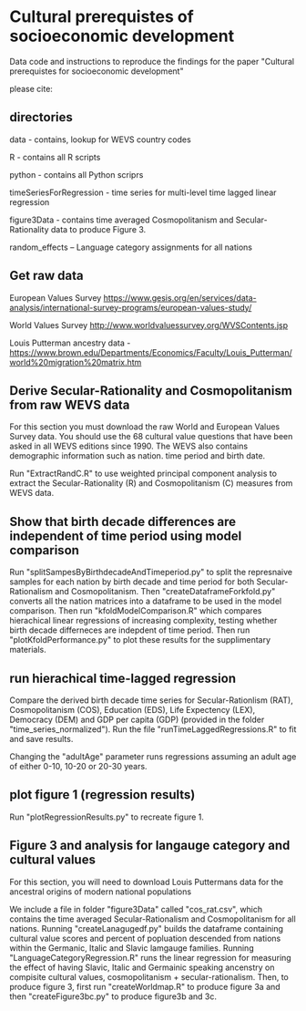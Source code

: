 # Cultural prerequistes of socioeconomic development
Data code and instructions to reproduce the findings for the paper "Cultural prerequistes for socioeconomic development"

please cite:

## directories
data - contains, lookup for WEVS country codes

R - contains all R scripts

python - contains all Python scriprs

timeSeriesForRegression - time series for multi-level time lagged linear regression

figure3Data - contains time averaged Cosmopolitanism and Secular-Rationality data to produce Figure 3.

random_effects – Language category assignments for all nations

## Get raw data
European Values Survey https://www.gesis.org/en/services/data-analysis/international-survey-programs/european-values-study/

World Values Survey http://www.worldvaluessurvey.org/WVSContents.jsp

Louis Putterman ancestry data - https://www.brown.edu/Departments/Economics/Faculty/Louis_Putterman/world%20migration%20matrix.htm

## Derive Secular-Rationality and Cosmopolitanism from raw WEVS data 

For this section you must download the raw World and European Values Survey data. You should use the 68 cultural value questions that have been asked in all WEVS editions since 1990. The WEVS also contains demographic information such as nation. time period and birth date.

Run "ExtractRandC.R" to use weighted principal component analysis to extract the Secular-Rationality (R) and Cosmopolitanism (C) measures from WEVS data.    

## Show that birth decade differences are independent of time period using model comparison

Run "splitSampesByBirthdecadeAndTimeperiod.py" to split the represnaive samples for each nation by birth decade and time period for both Secular-Rationalism and Cosmopolitanism. Then "createDataframeForkfold.py" converts all the nation matrices into a dataframe to be used in the model comparison. Then run "kfoldModelComparison.R" which compares hierachical linear
regressions of increasing complexity, testing whether birth decade differneces are indepdent of time period. Then run "plotKfoldPerformance.py" to plot these results for the supplimentary materials. 

## run hierachical time-lagged regression

Compare the derived birth decade time series for Secular-Rationlism (RAT), Cosmopolitanism (COS), Education (EDS), Life Expectency (LEX), Democracy (DEM) and GDP per capita (GDP) (provided in the folder "time_series_normalized"). Run the file "runTimeLaggedRegressions.R" to fit and save results.

Changing the "adultAge" parameter runs regressions assuming an adult age of either 0-10, 10-20 or 20-30 years.  

## plot figure 1 (regression results) 

Run "plotRegressionResults.py" to recreate figure 1.  

## Figure 3 and analysis for langauge category and cultural values

For this section, you will need to download Louis Puttermans data for the ancestral origins of modern national populations 

We include a file in folder "figure3Data" called "cos_rat.csv", which contains the time averaged Secular-Rationalism and Cosmopolitanism for all nations. Running "createLanagugedf.py" builds the dataframe containing cultural value scores and percent of popluation descended from nations within the Germanic, Italic and Slavic lamgauge families. Running "LanguageCategoryRegression.R" runs the linear regression for measuring the effect of having Slavic, Italic and Germainic speaking ancenstry on compisite cultural values, cosmopolitanism + secular-rationalism. Then, to produce figure 3, first run "createWorldmap.R" to produce figure 3a and then "createFigure3bc.py" to produce figure3b and 3c.
